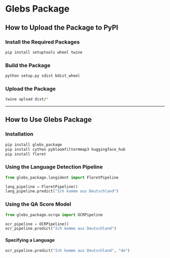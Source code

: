 # Glebs Package

## How to Upload the Package to PyPI

### Install the Required Packages
```sh
pip install setuptools wheel twine
```

### Build the Package
```sh
python setup.py sdist bdist_wheel
```

### Upload the Package
```sh
twine upload dist/*
```

---

## How to Use Glebs Package

### Installation
```sh
pip install glebs_package
pip install cython pybloomfiltermmap3 huggingface_hub
pip install floret
```

### Using the Language Detection Pipeline
```python
from glebs_package.langident import FloretPipeline

lang_pipeline = FloretPipeline()
lang_pipeline.predict("Ich komme aus Deutschland")
```

### Using the QA Score Model
```python
from glebs_package.ocrqa import OCRPipeline

ocr_pipeline = OCRPipeline()
ocr_pipeline.predict("Ich komme aus Deutschland")
```

#### Specifying a Language
```python
ocr_pipeline.predict("Ich komme aus Deutschland", "de")
```

